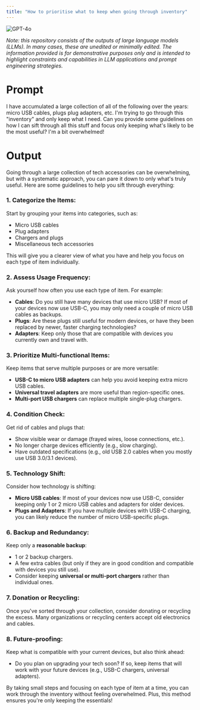 ```yaml
---
title: "How to prioritise what to keep when going through inventory"
---
```

![GPT-4o](https://img.shields.io/badge/GPT--4o-3333FF?style=for-the-badge&logo=openai&logoColor=white)



*Note: this repository consists of the outputs of large language models (LLMs). In many cases, these are unedited or minimally edited. The information provided is for demonstrative purposes only and is intended to highlight constraints and capabilities in LLM applications and prompt engineering strategies.*


# Prompt

I have accumulated a large collection of all of the following over the years: micro USB cables, plugs plug adapters, etc. I'm trying to go through this "inventory" and only keep what I need. Can you provide some guidelines on how I can sift through all this stuff and focus only keeping what's likely to be the most useful? I'm a bit overwhelmed!

# Output

Going through a large collection of tech accessories can be overwhelming, but with a systematic approach, you can pare it down to only what's truly useful. Here are some guidelines to help you sift through everything:

### 1. **Categorize the Items**:
   Start by grouping your items into categories, such as:
   - Micro USB cables
   - Plug adapters
   - Chargers and plugs
   - Miscellaneous tech accessories

   This will give you a clearer view of what you have and help you focus on each type of item individually.

### 2. **Assess Usage Frequency**:
   Ask yourself how often you use each type of item. For example:
   - **Cables**: Do you still have many devices that use micro USB? If most of your devices now use USB-C, you may only need a couple of micro USB cables as backups.
   - **Plugs**: Are these plugs still useful for modern devices, or have they been replaced by newer, faster charging technologies?
   - **Adapters**: Keep only those that are compatible with devices you currently own and travel with. 

### 3. **Prioritize Multi-functional Items**:
   Keep items that serve multiple purposes or are more versatile:
   - **USB-C to micro USB adapters** can help you avoid keeping extra micro USB cables.
   - **Universal travel adapters** are more useful than region-specific ones.
   - **Multi-port USB chargers** can replace multiple single-plug chargers.

### 4. **Condition Check**:
   Get rid of cables and plugs that:
   - Show visible wear or damage (frayed wires, loose connections, etc.).
   - No longer charge devices efficiently (e.g., slow charging).
   - Have outdated specifications (e.g., old USB 2.0 cables when you mostly use USB 3.0/3.1 devices).

### 5. **Technology Shift**:
   Consider how technology is shifting:
   - **Micro USB cables**: If most of your devices now use USB-C, consider keeping only 1 or 2 micro USB cables and adapters for older devices.
   - **Plugs and Adapters**: If you have multiple devices with USB-C charging, you can likely reduce the number of micro USB-specific plugs.

### 6. **Backup and Redundancy**:
   Keep only a **reasonable backup**:
   - 1 or 2 backup chargers.
   - A few extra cables (but only if they are in good condition and compatible with devices you still use).
   - Consider keeping **universal or multi-port chargers** rather than individual ones.

### 7. **Donation or Recycling**:
   Once you've sorted through your collection, consider donating or recycling the excess. Many organizations or recycling centers accept old electronics and cables.

### 8. **Future-proofing**:
   Keep what is compatible with your current devices, but also think ahead:
   - Do you plan on upgrading your tech soon? If so, keep items that will work with your future devices (e.g., USB-C chargers, universal adapters).
   
By taking small steps and focusing on each type of item at a time, you can work through the inventory without feeling overwhelmed. Plus, this method ensures you're only keeping the essentials!
